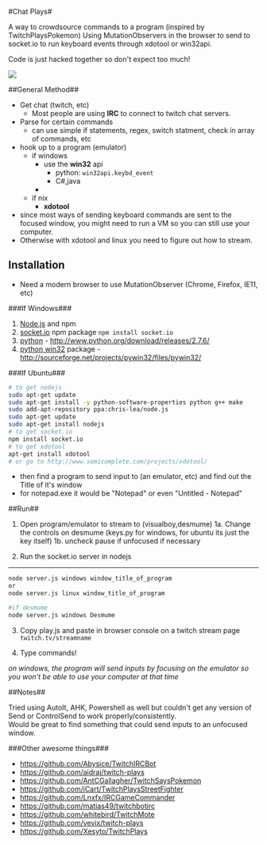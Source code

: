 #Chat Plays#

A way to crowdsource commands to a program (inspired by TwitchPlaysPokemon)
Using MutationObservers in the browser to send to socket.io to run keyboard events through xdotool or win32api.

Code is just hacked together so don't expect too much!

![](http://i.imgur.com/AmNuB5E.png)

##General Method##

- Get chat (twitch, etc)
    - Most people are using **IRC** to connect to twitch chat servers.  
- Parse for certain commands
    - can use simple if statements, regex, switch statment, check in array of commands, etc 
- hook up to a program (emulator)
    - if windows
        - use the **win32** api
            - python: `win32api.keybd_event`
            - C#,java
        - 
    - if nix
        - **xdotool** 
- since most ways of sending keyboard commands are sent to the focused window, you might need to run a VM so you can still use your computer.
- Otherwise with xdotool and linux you need to figure out how to stream.

Installation
--------------
- Need a modern browser to use MutationObserver (Chrome, Firefox, IE11, etc)

###If Windows###
1. [Node.js] and npm
2. [socket.io] npm package `npm install socket.io`
3. [python] - http://www.python.org/download/releases/2.7.6/
4. [python win32] package - http://sourceforge.net/projects/pywin32/files/pywin32/

###If Ubuntu###
```sh
# to get nodejs
sudo apt-get update
sudo apt-get install -y python-software-properties python g++ make
sudo add-apt-repository ppa:chris-lea/node.js
sudo apt-get update
sudo apt-get install nodejs
# to get socket.io
npm install socket.io
# to get xdotool
apt-get install xdotool
# or go to http://www.semicomplete.com/projects/xdotool/
```

- then find a program to send input to (an emulator, etc) and find out the Title of it's window
- for notepad.exe it would be "Notepad" or even "Untitled - Notepad"

##Run##

1. Open program/emulator to stream to (visualboy,desmume)
1a. Change the controls on desmume (keys.py for windows, for ubuntu its just the key itself)
1b. uncheck pause if unfocused if necessary

2. Run the socket.io server in nodejs
-------------
```sh
node server.js windows window_title_of_program
or 
node server.js linux window_title_of_program

#if desmume
node server.js windows Desmume

```

3. Copy play.js and paste in browser console on a twitch stream page `twitch.tv/streamname`

4. Type commands!

*on windows, the program will send inputs by focusing on the emulator so you won't be able to use your computer at that time*

##Notes##

Tried using AutoIt, AHK, Powershell as well but couldn't get any version of Send or ControlSend to work properly/consistently.  
Would be great to find something that could send inputs to an unfocused window.

###Other awesome things###

  - https://github.com/Abysice/TwitchIRCBot
  - https://github.com/aidraj/twitch-plays
  - https://github.com/AntCGallagher/TwitchSaysPokemon
  - https://github.com/iCart/TwitchPlaysStreetFighter
  - https://github.com/Lnxfx/IRCGameCommander
  - https://github.com/matias49/twitchbotirc
  - https://github.com/whitebird/TwitchMote
  - https://github.com/vevix/twitch-plays
  - https://github.com/Xesyto/TwitchPlays

[node.js]:http://nodejs.org
[socket.io]:http://socket.io/
[python win32]:http://starship.python.net/~skippy/win32/Downloads.html
[python]:http://www.python.org/